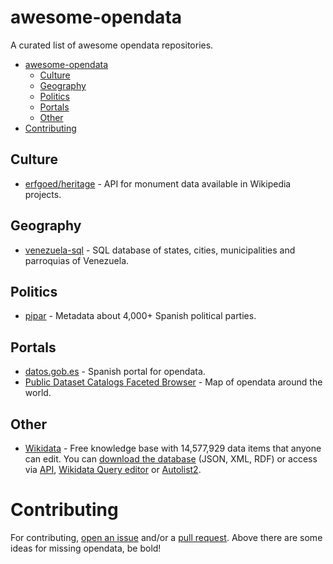 # awesome-opendata

A curated list of awesome opendata repositories.

- [awesome-opendata](#awesome-opendata)
    - [Culture](#culture)
    - [Geography](#geography)
    - [Politics](#politics)
    - [Portals](#portals)
    - [Other](#other)
- [Contributing](#contributing)

## Culture

* [erfgoed/heritage](https://tools.wmflabs.org/heritage/api/api.php) - API for monument data available in Wikipedia projects.

## Geography

* [venezuela-sql](https://github.com/marydn/venezuela-sql) - SQL database of states, cities, municipalities and parroquias of Venezuela.

## Politics

* [pipar](https://github.com/imdario/pipar) - Metadata about 4,000+ Spanish political parties.

## Portals

* [datos.gob.es](http://datos.gob.es/) - Spanish portal for opendata.
* [Public Dataset Catalogs Faceted Browser](http://datos.fundacionctic.org/sandbox/catalog/faceted/) - Map of opendata around the world.

## Other

* [Wikidata](https://www.wikidata.org/) - Free knowledge base with 14,577,929 data items that anyone can edit. You can [download the database](https://www.wikidata.org/wiki/Wikidata:Database_download) (JSON, XML, RDF) or access via [API](https://www.wikidata.org/w/api.php), [Wikidata Query editor](https://wdq.wmflabs.org/wdq/) or [Autolist2](https://tools.wmflabs.org/autolist/index.php).

# Contributing

For contributing, [open an issue](https://github.com/emijrp/awesome-opendata/issues) and/or a [pull request](https://github.com/emijrp/awesome-opendata/pulls). Above there are some ideas for missing opendata, be bold!

